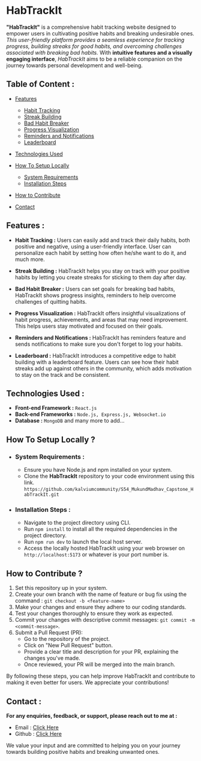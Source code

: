 # HabTrackIt

**"HabTrackIt"** is a comprehensive habit tracking website designed to empower users in cultivating positive habits and breaking undesirable ones. *This user-friendly platform provides a seamless experience for tracking progress, building streaks for good habits, and overcoming challenges associated with breaking bad habits.* With **intuitive features and a visually engaging interface**, *HabTrackIt* aims to be a reliable companion on the journey towards personal development and well-being.

## Table of Content :
- [Features](#features)

    - [Habit Tracking](#habit-tracking)
    - [Streak Building](#streak-building)
    - [Bad Habit Breaker](#bad-habit-breaker)
    - [Progress Visualization](#progress-visualization)
    - [Reminders and Notifications](#reminders-and-Notifications)
    - [Leaderboard](#leaderboard)
- [Technologies Used](#technologies-used)
- [How To Setup Locally](#how-to-setup-locally)
    - [System Requirements](#system-requirements)
    - [Installation Steps](#installation-steps)
- [How to Contribute](#how-to-contribute)
- [Contact](#contact)

## Features :
- **Habit Tracking :** Users can easily add and track their daily habits, both positive and negative, using a user-friendly interface. User can personalize each habit by setting how often he/she want to do it, and much more.

- **Streak Building :** HabTrackIt helps you stay on track with your positive habits by letting you create streaks for sticking to them day after day.

- **Bad Habit Breaker :** Users can set goals for breaking bad habits, HabTrackIt shows progress insights, reminders to help overcome challenges of quitting habits.

- **Progress Visualization :** HabTrackIt offers insightful visualizations of habit progress, achievements, and areas that may need improvement. This helps users stay motivated and focused on their goals.

- **Reminders and Notifications :** HabTrackIt has reminders feature and sends notifications to make sure you don't forget to log your habits.

- **Leaderboard :** HabTrackIt introduces a competitive edge to habit building with a leaderboard feature. Users can see how their habit streaks add up against others in the community, which adds motivation to stay on the track and be consistent.

## Technologies Used :
- **Front-end Framework :** `React.js`
- **Back-end Frameworks :** `Node.js, Express.js, Websocket.io`
- **Database :** `MongoDB` and many more to add...

## How To Setup Locally ?
- ### System Requirements : 
    - Ensure you have Node.js and npm installed on your system.
    - Clone the **HabTrackIt** repository to your code environment using this link. `https://github.com/kalviumcommunity/S54_MukundMadhav_Capstone_HabTrackIt.git`
- ### Installation Steps :
    - Navigate to the project directory using CLI.
    - Run `npm install` to install all the required dependencies in the project directory.
    - Run `npm run dev` to launch the local host server.
    - Access the locally hosted HabTrackIt using your web browser on `http://localhost:5173` or whatever is your port number is.

## How to Contribute ?
1. Set this repository up in your system.
2. Create your own branch with the name of feature or bug fix using the command :
`git checkout -b <feature-name>`
3. Make your changes and ensure they adhere to our coding standards.
4. Test your changes thoroughly to ensure they work as expected.
5. Commit your changes with descriptive commit messages:
`git commit -m <commit-message>`.
6. Submit a Pull Request (PR):
    - Go to the repository of the project.
    - Click on "New Pull Request" button.
    - Provide a clear title and description for your PR, explaining the changes you've made.
    - Once reviewed, your PR will be merged into the main branch.

By following these steps, you can help improve HabTrackIt and contribute to making it even better for users. We appreciate your contributions!

## Contact :
**For any enquiries, feedback, or support, please reach out to me at :**

- Email : [Click Here](mailto:mukundmadhav054@gmail.com?subject=HabTrackIt)
- Github : [Click Here](https://github.com/mukundmadhav054)

We value your input and are committed to helping you on your journey towards building positive habits and breaking unwanted ones.
